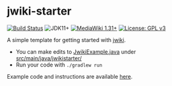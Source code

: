 # jwiki-starter
[![Build Status](https://travis-ci.org/fastily/jwiki-starter.svg?branch=master)](https://travis-ci.org/fastily/jwiki-starter)
![JDK11+](https://upload.wikimedia.org/wikipedia/commons/e/ef/Blue_JDK_11%2B_Shield_Badge.svg)
[![MediaWiki 1.31+](https://upload.wikimedia.org/wikipedia/commons/b/b2/Blue_MediaWiki_1.31%2B_Shield_Badge.svg)](https://www.mediawiki.org/wiki/MediaWiki)
[![License: GPL v3](https://upload.wikimedia.org/wikipedia/commons/8/86/GPL_v3_Blue_Badge.svg)](https://www.gnu.org/licenses/gpl-3.0.en.html)

A simple template for getting started with [jwiki](https://github.com/fastily/jwiki).

* You can make edits to [JwikiExample.java](src/main/java/jwikistarter/JwikiExample.java) under [src/main/java/jwikistarter/](src/main/java/jwikistarter/)
* Run your code with `./gradlew run`

Example code and instructions are available [here](https://github.com/fastily/jwiki/wiki/Examples).